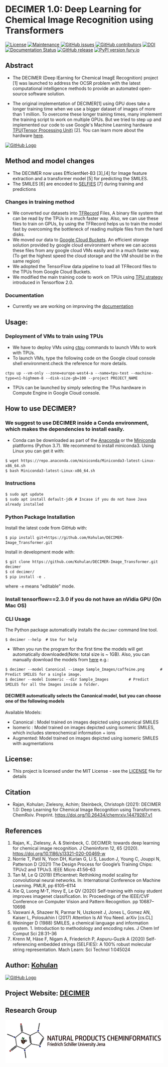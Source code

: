 # DECIMER 1.0: Deep Learning for Chemical Image Recognition using Transformers

[![License](https://img.shields.io/badge/License-MIT%202.0-blue.svg)](https://opensource.org/licenses/MIT)
[![Maintenance](https://img.shields.io/badge/Maintained%3F-yes-blue.svg)](https://GitHub.com/Kohulan/DECIMER-Image_Transformer/graphs/commit-activity)
[![GitHub issues](https://img.shields.io/github/issues/Kohulan/DECIMER-Image_Transformer.svg)](https://GitHub.com/Kohulan/DECIMER-Image_Transformer/issues/)
[![GitHub contributors](https://img.shields.io/github/contributors/Kohulan/DECIMER-Image_Transformer.svg)](https://GitHub.com/Kohulan/DECIMER-Image_Transformer/graphs/contributors/)
[![DOI](https://zenodo.org/badge/293572361.svg)](https://zenodo.org/badge/latestdoi/293572361)
[![Documentation Status](https://readthedocs.org/projects/decimer-image-transformer/badge/?version=latest)](https://decimer-image-transformer.readthedocs.io/en/latest/?badge=latest)
[![GitHub release](https://img.shields.io/github/release/Kohulan/DECIMER-Image_Transformer.svg)](https://GitHub.com/Kohulan/DECIMER-Image_Transformer/releases/)
[![PyPI version fury.io](https://badge.fury.io/py/decimer.svg)](https://pypi.python.org/pypi/decimer/)

## Abstract

- The DECIMER (Deep lEarning for Chemical ImagE Recognition) project [1] was launched to address the OCSR problem with the latest computational intelligence methods to provide an automated open-source software solution.

- The original implementation of DECIMER[1] using GPU does take a longer training time when we use a bigger dataset of images of more than 1 million. To overcome these longer training times, many implement the training script to work on multiple GPUs. But we tried to step up and implemented our code to use Google's Machine Learning hardware [TPU(Tensor Processing Unit)](https://en.wikipedia.org/wiki/Tensor_Processing_Unit) [2]. You can learn more about the hardware [here](https://en.wikipedia.org/wiki/Tensor_Processing_Unit).

[![GitHub Logo](https://github.com/Kohulan/DECIMER-Image_Transformer/blob/master/DECIMER_8K_Red_.png?raw=true)](https://github.com/Kohulan/Smiles-TO-iUpac-Translator)

## Method and model changes
 - The DECIMER now uses EfficientNet-B3 [3],[4] for Image feature extraction and a transformer model [5] for predicting the SMILES.
 - The SMILES [6] are encoded to [SELFIES](https://github.com/aspuru-guzik-group/selfies) [7] during training and predictions

### Changes in training method

 - We converted our datasets into [TFRecord](https://www.tensorflow.org/tutorials/load_data/tfrecord) Files, A binary file system that can be read by the TPUs in a much faster way. Also, we can use these files to train on GPUs, by using the TFRecord helps us to train the model fast by overcoming the bottleneck of reading multiple files from the hard disks.
 - We moved our data to [Google Cloud Buckets](https://cloud.google.com/storage/docs/json_api/v1/buckets). An efficient storage solution provided by google cloud environment where we can access these files from any google cloud VMs easily and in a much faster way. (To get the highest speed the cloud storage and the VM should be in the same region)
 - We adopted the TensorFlow data pipeline to load all TFRecord files to the TPUs from Google Cloud Buckets.
 - We modified the main training code to work on TPUs using [TPU strategy](https://www.tensorflow.org/api_docs/python/tf/distribute/TPUStrategy) introduced in Tensorflow 2.0.

### Documentation

- Currently we are working on improving the [documentation](https://decimer-image-transformer.readthedocs.io/en/latest/)

## Usage:

### Deployment of VMs to train using TPUs
- We have to deploy VMs using [ctpu](https://cloud.google.com/tpu/docs/ctpu-reference) commands to launch VMs to work with TPUs.
- To launch VMs, type the following code on the Google cloud console shell environment.check the reference for more details.
```
ctpu up --vm-only --zone=europe-west4-a --name=tpu-test --machine-type=n1-highmem-8 --disk-size-gb=100 --project PROJECT_NAME
```
- TPUs can be launched by simply selecting the TPus hardware in Compute Engine in Google Cloud console.

## How to use DECIMER?

### We suggest to use DECIMER inside a Conda environment, which makes the dependencies to install easily.
- Conda can be downloaded as part of the [Anaconda](https://www.anaconda.com/) or the [Miniconda](https://conda.io/en/latest/miniconda.html) plattforms (Python 3.7). We recommend to install miniconda3. Using Linux you can get it with:
```
$ wget https://repo.anaconda.com/miniconda/Miniconda3-latest-Linux-x86_64.sh
$ bash Miniconda3-latest-Linux-x86_64.sh
```

### Instructions

```
$ sudo apt update
$ sudo apt install default-jdk # Incase if you do not have Java already installed
```

### Python Package Installation

Install the latest code from GitHub with:

```shell
$ pip install git+https://github.com/Kohulan/DECIMER-Image_Transformer.git
```

Install in development mode with:

```shell
$ git clone https://github.com/Kohulan/DECIMER-Image_Transformer.git decimer
$ cd decimer/
$ pip install -e .
```

where `-e` means "editable" mode.

### Install tensorflow==2.3.0 if you do not have an nVidia GPU (On Mac OS)

### CLI Usage

The Python package automatically installs the `decimer` command line tool.

```shell
$ decimer --help  # Use for help
```

- When you run the program for the first time the models will get automatically downloaded(Note: total size is ~ 1GB). Also, you can manually download the models from [here](https://storage.googleapis.com/iupac_models_trained/DECIMER_transformer_models/DECIMER_trained_models_v1.0.zip)
e.g.: 
```shell
$ decimer --model Canonical --image Sample_Images/caffeine.png       # Predict SMILES for a single image.
$ decimer --model Isomeric --dir Sample_Images         # Predict SMILES for all the Images inside a folder.
```
#### DECIMER automatically selects the Canonical model, but you can choose one of the following models

Available Models:
 - Canonical : Model trained on images depicted using canonical SMILES
 - Isomeric : Model trained on images depicted using isomeric SMILES, which includes stereochemical information + ions
 - Augmented: Model trained on images depicted using isomeric SMILES with augmentations 

## License:
- This project is licensed under the MIT License - see the [LICENSE](https://raw.githubusercontent.com/Kohulan/DECIMER-Image_Transformer/master/LICENSE?token=AHKLIF3EULMCUKCFUHIPBMDARSMDO) file for details

## Citation

- Rajan, Kohulan; Zielesny, Achim; Steinbeck, Christoph (2021): DECIMER 1.0: Deep Learning for Chemical Image Recognition using Transformers. ChemRxiv. Preprint. https://doi.org/10.26434/chemrxiv.14479287.v1 


## References

1. Rajan, K., Zielesny, A. & Steinbeck, C. DECIMER: towards deep learning for chemical image recognition. J Cheminform 12, 65 (2020). https://doi.org/10.1186/s13321-020-00469-w
2. Norrie T, Patil N, Yoon DH, Kurian G, Li S, Laudon J, Young C, Jouppi N, Patterson D (2021) The Design Process for Google’s Training Chips: TPUv2 and TPUv3. IEEE Micro 41:56–63
3. Tan M, Le Q (2019) Efficientnet: Rethinking model scaling for convolutional neural networks. In: International Conference on Machine Learning. PMLR, pp 6105–6114
4. Xie Q, Luong M-T, Hovy E, Le QV (2020) Self-training with noisy student improves imagenet classification. In: Proceedings of the IEEE/CVF Conference on Computer Vision and Pattern Recognition. pp 10687–10698
5. Vaswani A, Shazeer N, Parmar N, Uszkoreit J, Jones L, Gomez AN, Kaiser L, Polosukhin I (2017) Attention Is All You Need. arXiv [cs.CL]
6. Weininger D (1988) SMILES, a chemical language and information system. 1. Introduction to methodology and encoding rules. J Chem Inf Comput Sci 28:31–36
7. Krenn M, Häse F, Nigam A, Friederich P, Aspuru-Guzik A (2020) Self-referencing embedded strings (SELFIES): A 100% robust molecular string representation. Mach Learn: Sci Technol 1:045024


## Author: [Kohulan](https://kohulanr.com)

[![GitHub Logo](https://github.com/Kohulan/DECIMER-Image-to-SMILES/raw/master/assets/DECIMER.gif)](https://decimer.ai)

## Project Website: [DECIMER](https://decimer.ai)

## Research Group
[![GitHub Logo](https://github.com/Kohulan/DECIMER-Image-to-SMILES/blob/master/assets/CheminfGit.png)](https://cheminf.uni-jena.de)
